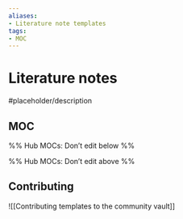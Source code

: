 ```yaml
---
aliases:
- Literature note templates
tags: 
- MOC
---
```


# Literature notes

#placeholder/description 

## MOC

%% Hub MOCs: Don’t edit below  %%

%% Hub MOCs: Don’t edit above  %%

## Contributing

![[Contributing templates to the community vault]]